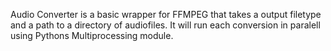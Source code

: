 
Audio Converter is a basic wrapper for FFMPEG that takes a output filetype 
and a path to a directory of audiofiles.  It will run each conversion in
paralell using Pythons Multiprocessing module.